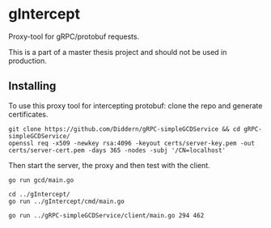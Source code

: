 # gIntercept
Proxy-tool for gRPC/protobuf requests.

This is a part of a master thesis project and should not be used in production.

## Installing

To use this proxy tool for intercepting protobuf: clone the repo and generate certificates.

```
git clone https://github.com/Diddern/gRPC-simpleGCDService && cd gRPC-simpleGCDService/
openssl req -x509 -newkey rsa:4096 -keyout certs/server-key.pem -out certs/server-cert.pem -days 365 -nodes -subj '/CN=localhost'

```

Then start the server, the proxy and then test with the client.

```
go run gcd/main.go
```

```
cd ../gIntercept/
go run ../gIntercept/cmd/main.go
```

```
go run ../gRPC-simpleGCDService/client/main.go 294 462
```
